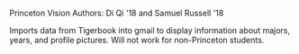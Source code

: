 Princeton Vision
Authors: Di Qi '18 and Samuel Russell '18

Imports data from Tigerbook into gmail to display information about majors, years, and profile pictures. Will not work for non-Princeton students.